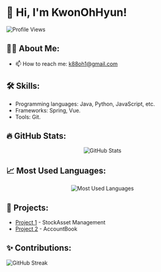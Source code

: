 # 👋 Hi, I'm KwonOhHyun!

![Profile Views](https://komarev.com/ghpvc/?username=Kwon9302&color=brightgreen)

## 👨‍💻 About Me:
- 📫 How to reach me: [k88oh1@gmail.com](mailto:k88oh1@gmail.com)

## 🛠 Skills:
- Programming languages: Java, Python, JavaScript, etc.
- Frameworks: Spring, Vue.
- Tools: Git.

## 🔥 GitHub Stats:
<p align="center">
  <img src="https://github-readme-stats.vercel.app/api?username=Kwon9302&show_icons=true&theme=radical" alt="GitHub Stats" />
</p>

## 📈 Most Used Languages:
<p align="center">
  <img src="https://github-readme-stats.vercel.app/api/top-langs/?username=Kwon9302&layout=compact&theme=radical" alt="Most Used Languages" />
</p>

## 🚀 Projects:
- [Project 1](https://github.com/PleaseGiveMeAssets) - StockAsset Management
- [Project 2](https://github.com/Kwon9302/AccountBook) - AccountBook

## ✨ Contributions:
![GitHub Streak](https://github-readme-streak-stats.herokuapp.com/?user=Kwon9302&theme=dark)
